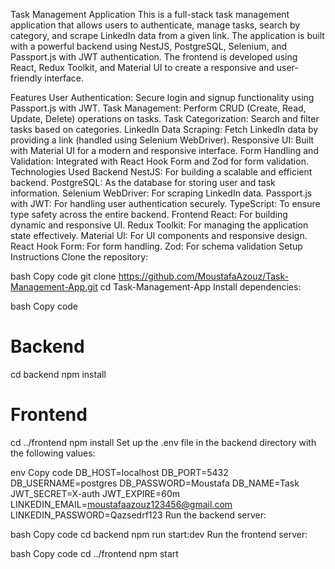Task Management Application
This is a full-stack task management application that allows users to authenticate, manage tasks, search by category, and scrape LinkedIn data from a given link. The application is built with a powerful backend using NestJS, PostgreSQL, Selenium, and Passport.js with JWT authentication. The frontend is developed using React, Redux Toolkit, and Material UI to create a responsive and user-friendly interface.

Features
User Authentication: Secure login and signup functionality using Passport.js with JWT.
Task Management: Perform CRUD (Create, Read, Update, Delete) operations on tasks.
Task Categorization: Search and filter tasks based on categories.
LinkedIn Data Scraping: Fetch LinkedIn data by providing a link (handled using Selenium WebDriver).
Responsive UI: Built with Material UI for a modern and responsive interface.
Form Handling and Validation: Integrated with React Hook Form and Zod for form validation.
Technologies Used
Backend
NestJS: For building a scalable and efficient backend.
PostgreSQL: As the database for storing user and task information.
Selenium WebDriver: For scraping LinkedIn data.
Passport.js with JWT: For handling user authentication securely.
TypeScript: To ensure type safety across the entire backend.
Frontend
React: For building dynamic and responsive UI.
Redux Toolkit: For managing the application state effectively.
Material UI: For UI components and responsive design.
React Hook Form: For form handling.
Zod: For schema validation  Setup Instructions
Clone the repository:

bash
Copy code
git clone https://github.com/MoustafaAzouz/Task-Management-App.git
cd Task-Management-App
Install dependencies:

bash
Copy code
# Backend
cd backend
npm install

# Frontend
cd ../frontend
npm install
Set up the .env file in the backend directory with the following values:

env
Copy code
DB_HOST=localhost
DB_PORT=5432
DB_USERNAME=postgres
DB_PASSWORD=Moustafa
DB_NAME=Task
JWT_SECRET=X-auth
JWT_EXPIRE=60m  
LINKEDIN_EMAIL=moustafaazouz123456@gmail.com
LINKEDIN_PASSWORD=Qazsedrf123
Run the backend server:

bash
Copy code
cd backend
npm run start:dev
Run the frontend server:

bash
Copy code
cd ../frontend
npm start
